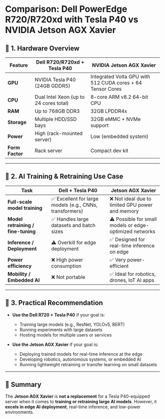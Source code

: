 # Comparison: Dell PowerEdge R720/R720xd with Tesla P40 vs NVIDIA Jetson AGX Xavier

## 🔧 1. Hardware Overview

| Feature | Dell R720/R720xd + Tesla P40 | NVIDIA Jetson AGX Xavier |
|--------|-------------------------------|---------------------------|
| **GPU** | NVIDIA Tesla P40 (24GB GDDR5) | Integrated Volta GPU with 512 CUDA cores + 64 Tensor Cores |
| **CPU** | Dual Intel Xeon (up to 24 cores total) | 8-core ARM v8.2 64-bit CPU |
| **RAM** | Up to 768GB DDR3 | 32GB LPDDR4x |
| **Storage** | Multiple HDD/SSD bays | 32GB eMMC + NVMe support |
| **Power** | High (rack-mounted server) | Low (embedded system) |
| **Form Factor** | Rack server | Compact dev kit |

---

## 🧠 2. AI Training & Retraining Use Case

| Task | Dell + Tesla P40 | Jetson AGX Xavier |
|------|------------------|-------------------|
| **Full-scale model training** | ✅ Excellent for large models (e.g., CNNs, transformers) | ❌ Not ideal due to limited GPU power and memory |
| **Model retraining / fine-tuning** | ✅ Handles large datasets and batch sizes | ⚠️ Possible for small models or edge-optimized networks |
| **Inference / Deployment** | ⚠️ Overkill for edge deployment | ✅ Designed for real-time inference on edge |
| **Power efficiency** | ❌ High power consumption | ✅ Very power-efficient |
| **Mobility / Embedded AI** | ❌ Not portable | ✅ Ideal for robotics, drones, IoT AI apps |

---

## 🧪 3. Practical Recommendation

- **Use the Dell R720 + Tesla P40** if your goal is:
  - Training large models (e.g., ResNet, YOLOv5, BERT)
  - Running experiments with large datasets
  - Hosting models for multiple users or services

- **Use the Jetson AGX Xavier** if your goal is:
  - Deploying trained models for real-time inference at the edge
  - Developing robotics, autonomous systems, or embedded AI
  - Running lightweight retraining or transfer learning on small datasets

---

## 🧩 Summary

The **Jetson AGX Xavier** is **not a replacement** for a Tesla P40-equipped server when it comes to **training or retraining large AI models**. However, it **excels in edge AI deployment**, real-time inference, and low-power environments.
